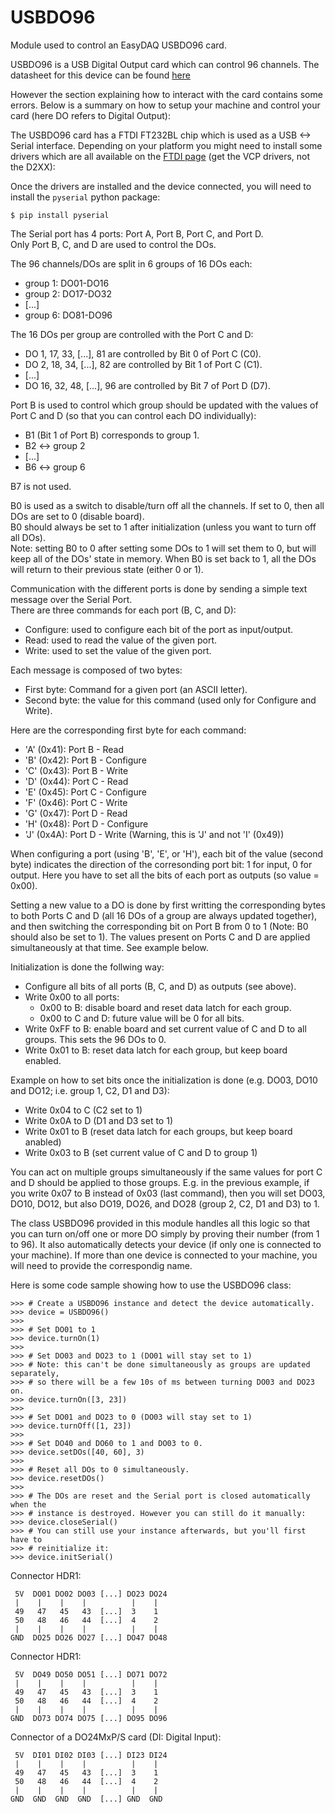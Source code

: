 # USBDO96

Module used to control an EasyDAQ USBDO96 card.

USBDO96 is a USB Digital Output card which can control 96 channels.
The datasheet for this device can be found
[here](https://www.easydaq.co.uk/datasheets/Data%20Sheet%2024%20%28USBDO96%20-%2096%20Channel%20Digital%20Output%20Card%29.pdf)

However the section explaining how to interact with the card contains some
errors. Below is a summary on how to setup your machine and control your card
(here DO refers to Digital Output):

The USBDO96 card has a FTDI FT232BL chip which is used as a USB <-> Serial 
interface. Depending on your platform you might need to install some drivers
which are all available on the
[FTDI page](https://www.ftdichip.com/Drivers/VCP.htm) (get the VCP drivers, not
 the D2XX):

Once the drivers are installed and the device connected, you will need to
install the `pyserial` python package:

```
$ pip install pyserial
```

The Serial port has 4 ports: Port A, Port B, Port C, and Port D.  
Only Port B, C, and D are used to control the DOs.

The 96 channels/DOs are split in 6 groups of 16 DOs each:

 * group 1: DO01-DO16
 * group 2: DO17-DO32
 * [...]
 * group 6: DO81-DO96

The 16 DOs per group are controlled with the Port C and D:

 * DO 1, 17, 33, [...], 81 are controlled by Bit 0 of Port C (C0).
 * DO 2, 18, 34, [...], 82 are controlled by Bit 1 of Port C (C1).
 * [...]
 * DO 16, 32, 48, [...], 96 are controlled by Bit 7 of Port D (D7).

Port B is used to control which group should be updated with the values of Port
C and D (so that you can control each DO individually):

 * B1 (Bit 1 of Port B) corresponds to group 1.
 * B2 <-> group 2
 * [...]
 * B6 <-> group 6

B7 is not used.

B0 is used as a switch to disable/turn off all the channels. If set to 0, then
all DOs are set to 0 (disable board).  
B0 should always be set to 1 after initialization (unless you want to turn off
all DOs).  
Note: setting B0 to 0 after setting some DOs to 1 will set them to 0, but will
keep all of the DOs' state in memory. When B0 is set back to 1, all the DOs will
return to their previous state (either 0 or 1).

Communication with the different ports is done by sending a simple text message
over the Serial Port.  
There are three commands for each port (B, C, and D):

 * Configure: used to configure each bit of the port as input/output.
 * Read: used to read the value of the given port.
 * Write: used to set the value of the given port.

Each message is composed of two bytes:

 * First byte: Command for a given port (an ASCII letter).
 * Second byte: the value for this command (used only for Configure and Write).

Here are the corresponding first byte for each command:

 * 'A' (0x41): Port B - Read
 * 'B' (0x42): Port B - Configure
 * 'C' (0x43): Port B - Write
 * 'D' (0x44): Port C - Read
 * 'E' (0x45): Port C - Configure
 * 'F' (0x46): Port C - Write
 * 'G' (0x47): Port D - Read
 * 'H' (0x48): Port D - Configure
 * 'J' (0x4A): Port D - Write (Warning, this is 'J' and not 'I' (0x49))

When configuring a port (using 'B', 'E', or 'H'), each bit of the value
(second byte) indicates the direction of the corresonding port bit: 1 for
input, 0 for output.
Here you have to set all the bits of each port as outputs (so value = 0x00).

Setting a new value to a DO is done by first writting the corresponding bytes
to both Ports C and D (all 16 DOs of a group are always updated together), and
then switching the corresponding bit on Port B from 0 to 1 (Note: B0 should
also be set to 1). The values present on Ports C and D are applied
simultaneously at that time. See example below.

Initialization is done the follwing way:

 * Configure all bits of all ports (B, C, and D) as outputs (see above).
 * Write 0x00 to all ports:
    * 0x00 to B: disable board and reset data latch for each group.
    * 0x00 to C and D: future value will be 0 for all bits.
 * Write 0xFF to B: enable board and set current value of C and D to all
   groups. This sets the 96 DOs to 0.
 * Write 0x01 to B: reset data latch for each group, but keep board enabled.

Example on how to set bits once the initialization is done (e.g. DO03, DO10 and
DO12; i.e. group 1, C2, D1 and D3):

 * Write 0x04 to C (C2 set to 1)
 * Write 0x0A to D (D1 and D3 set to 1)
 * Write 0x01 to B (reset data latch for each groups, but keep board anabled)
 * Write 0x03 to B (set current value of C and D to group 1)

You can act on multiple groups simultaneously if the same values for port C and
D should be applied to those groups. E.g. in the previous example, if you write
0x07 to B instead of 0x03 (last command), then you will set DO03, DO10, DO12,
but also DO19, DO26, and DO28 (group 2, C2, D1 and D3) to 1.

The class USBDO96 provided in this module handles all this logic so that you
can turn on/off one or more DO simply by proving their number (from 1 to 96).
It also automatically detects your device (if only one is connected to your
machine). If more than one device is connected to your machine, you will need
to provide the correspondig name.

Here is some code sample showing how to use the USBDO96 class:

```
>>> # Create a USBDO96 instance and detect the device automatically.
>>> device = USBDO96()
>>>
>>> # Set DO01 to 1
>>> device.turnOn(1)
>>>
>>> # Set DO03 and DO23 to 1 (DO01 will stay set to 1)
>>> # Note: this can't be done simultaneously as groups are updated separately,
>>> # so there will be a few 10s of ms between turning DO03 and DO23 on.
>>> device.turnOn([3, 23])
>>>
>>> # Set DO01 and DO23 to 0 (DO03 will stay set to 1)
>>> device.turnOff([1, 23])
>>>
>>> # Set DO40 and DO60 to 1 and DO03 to 0.
>>> device.setDOs([40, 60], 3)
>>> 
>>> # Reset all DOs to 0 simultaneously.
>>> device.resetDOs()
>>>
>>> # The DOs are reset and the Serial port is closed automatically when the
>>> # instance is destroyed. However you can still do it manually:
>>> device.closeSerial()
>>> # You can still use your instance afterwards, but you'll first have to
>>> # reinitialize it:
>>> device.initSerial()
```

Connector HDR1:

```
 5V  DO01 DO02 DO03 [...] DO23 DO24
 |    |    |    |          |    |
 49   47   45   43  [...]  3    1
 50   48   46   44  [...]  4    2
 |    |    |    |          |    |
GND  DO25 DO26 DO27 [...] DO47 DO48
```

Connector HDR1:

```
 5V  DO49 DO50 DO51 [...] DO71 DO72
 |    |    |    |          |    |
 49   47   45   43  [...]  3    1
 50   48   46   44  [...]  4    2
 |    |    |    |          |    |
GND  DO73 DO74 DO75 [...] DO95 DO96
```

Connector of a DO24MxP/S card (DI: Digital Input):

```
 5V  DI01 DI02 DI03 [...] DI23 DI24
 |    |    |    |          |    |
 49   47   45   43  [...]  3    1
 50   48   46   44  [...]  4    2
 |    |    |    |          |    |
GND  GND  GND  GND  [...] GND  GND
```

